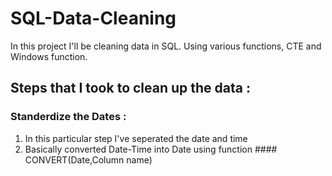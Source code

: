 # SQL-Data-Cleaning
In this project I'll be cleaning data in SQL. Using various functions, CTE and Windows function. 

## Steps that I took to clean up the data :

### Standerdize the Dates :
1. In this particular step I've seperated the date and time
2. Basically converted Date-Time into Date using function #### CONVERT(Date,Column name)
